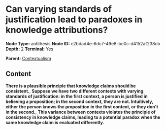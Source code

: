 # Can varying standards of justification lead to paradoxes in knowledge attributions?

**Node Type:** antithesis
**Node ID:** c2bdad4e-6dc7-49e8-bc0c-d4152af238cb
**Depth:** 2
**Terminal:** Yes

**Parent:** [Contextualism](contextualism.md)

## Content

**There is a plausible principle that knowledge claims should be consistent.**, **Suppose we have two different contexts with varying standards of justification: in the first context, a person is justified in believing a proposition; in the second context, they are not. Intuitively, either the person knows the proposition in the first context, or they don't in the second.**, **This variance between contexts violates the principle of consistency in knowledge claims, leading to a potential paradox when the same knowledge claim is evaluated differently.**
